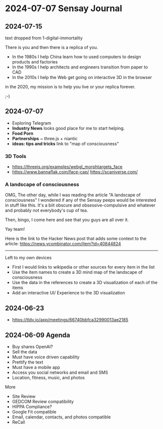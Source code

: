 # 2024-07-07 Sensay Journal


## 2024-07-15

text dropped from 1-digital-immortality


There is you and then there is a replica of you.

* In the 1980s I help China learn how to used computers to design products and factories
* In the 1990s I help architects and engineers transition from paper to CAD
* In the 2010s I help the Web get going on interactive 3D in the browser

in the 2020, my mission is to help you live or your replica forever.

;-)


## 2024-07-07

* Exploring Telegram
* **Industry News** looks good place for me to start helping.
* **Food Porn**
* **Partnerships** ~ three.js + niantic
* **ideas: tips and tricks** link to "map of consciousness"


### 3D Tools

* https://threejs.org/examples/webgl_morphtargets_face
* https://www.bannaflak.com/face-cap/
https://scaniverse.com/

### A landscape of consciousness

OMG, The other day, while I was reading the article "A landscape of consciousness" I wondered if any of the Sensay peeps would be interested in stuff like this. It's a biit obscure and obsessive-compulsive and whatever and probably not everybody's cup of tea.

Then, bingo, I come here and see that you guys are all over it.

Yay team!

Here is the link to the Hacker News post  that adds some context to the article:
https://news.ycombinator.com/item?id=40844824

***

Left to my own devices

* First I would links to wikipedia or other sources for every item in the list
* Use the item names to create a 3D mind map of the landscape of consciousness
* Use the data in the references to create a 3D visualization of each of the items
* Add an interactive UI/ Experience to the 3D visualization



## 2024-06-23

* https://tldv.io/app/meetings/66740bbfca32990013ae2185

## 2024-06-09 Agenda

* Buy shares OpenAI?
* Sell the data
* Must have voice driven capability
* Prettify the text
* Must have a mobile app
* Access you social networks and email and SMS
* Location, fitness, music, and photos

More

* Site Review
* GEDCOM Review compatibility
* HIPPA Compliance?
* Google Fit compatible
* Email, calendar, contacts, and photos compatible
* ReCall
